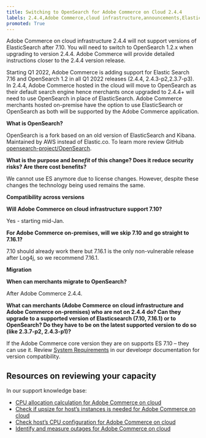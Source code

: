 ```yaml
---
title: Switching to OpenSearch for Adobe Commerce on Cloud 2.4.4
labels: 2.4.4,Adobe Commerce,cloud infrastructure,announcements,Elasticsearch 7.10,End of Life,Opensearch 1.2.x
promoted: True
---
```


Adobe Commerce on cloud infrastructure 2.4.4 will not support versions of ElasticSearch after 7.10. You will need to switch to OpenSearch 1.2.x when upgrading to version 2.4.4. Adobe Commerce will provide detailed instructions closer to the 2.4.4 version release.

Starting Q1 2022, Adobe Commerce is adding support for Elastic Search 7.16 and OpenSearch 1.2 in all Q1 2022 releases (2.4.4, 2.4.3-p2,2.3.7-p3). In 2.4.4, Adobe Commerce hosted in the cloud will move to OpenSearch as their default search engine hence merchants once upgraded to 2.4.4+ will need to use OpenSearch in place of ElasticSearch. Adobe Commerce merchants hosted on-premise have the option to use ElasticSearch or OpenSearch as both will be supported by the Adobe Commerce application.

 **What is OpenSearch?**  

OpenSearch is a fork based on an old version of ElasticSearch and Kibana. Maintained by AWS instead of Elastic.co. To learn more review GitHub [opensearch-project/OpenSearch](https://github.com/opensearch-project/OpenSearch).

**What is the purpose and *benefit* of this change? Does it reduce security risks? Are there cost benefits?**

We cannot use ES anymore due to license changes. However, despite these changes the technology being used remains the same.

**Compatibility across versions**

**Will Adobe Commerce on cloud infrastructure support 7.10?**

Yes - starting mid-Jan.

**For Adobe Commerce on-premises, will we skip 7.10 and go straight to 7.16.1?**

7.10 should already work there but 7.16.1 is the only non-vulnerable release after Log4j, so we recommend 7.16.1.

**Migration**

**When can merchants migrate to OpenSearch?**

After Adobe Commerce 2.4.4.

**What can merchants (Adobe Commerce on cloud infrastructure and Adobe Commerce on-premises) who are not on 2.4.4 do? Can they upgrade to a supported version of Elasticsearch (7.10, 7.16.1) or to OpenSearch? Do they have to be on the latest supported version to do so (like 2.3.7-p2, 2.4.3-p1)?**

 If the Adobe Commerce core version they are on supports ES 7.10 – they can use it. Review [System Requirements](https://devdocs.magento.com/guides/v2.4/install-gde/system-requirements.html) in our develoepr documentation for version compatibility.
## Resources on reviewing your capacity

In our support knowledge base:

* [CPU allocation calculation for Adobe Commerce on cloud](https://support.magento.com/hc/en-us/articles/360058551232)
* [Check if upsize for host’s instances is needed for Adobe Commerce on cloud](https://support.magento.com/hc/en-us/articles/360058506772)
* [Check host’s CPU configuration for Adobe Commerce on cloud](https://support.magento.com/hc/en-us/articles/360058507012O)
* [Identify and measure outages for Adobe Commerce on cloud](https://support.magento.com/hc/en-us/articles/4409500578957)
